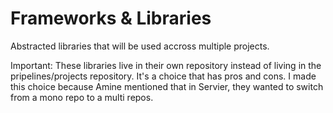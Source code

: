 # Frameworks & Libraries

Abstracted libraries that will be used accross multiple projects.

Important: These libraries live in their own repository instead of living in the pripelines/projects repository. It's a choice that has pros and cons. I made this choice because Amine mentioned that in Servier, they wanted to switch from a mono repo to a multi repos.
